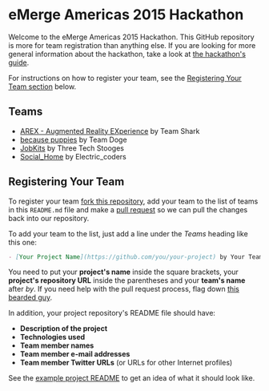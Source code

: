 eMerge Americas 2015 Hackathon
==============================

Welcome to the eMerge Americas 2015 Hackathon.
This GitHub repository is more for team registration than anything else.
If you are looking for more general information about the hackathon,
take a look at [the hackathon's guide](https://docs.google.com/document/d/16_Y-sFk_PKRO1_sfR1GOwgBpE253DB95PJaFzKK5H6Y/edit).

For instructions on how to register your team,
see the [Registering Your Team section](#registering-your-team) below.


Teams
-----

- [AREX - Augmented Reality EXperience](https://github.com/qtrandev/AREX) by Team Shark
- [because puppies](https://github.com/djben305/becausepuppies) by Team Doge
- [JobKits](https://github.com/djlazz3/Emerge2015) by Three Tech Stooges
- [Social_Home](https://github.com/djoker07/Social_Home.git) by Electric_coders


Registering Your Team
---------------------

To register your team [fork this repository](https://help.github.com/articles/fork-a-repo/),
add your team to the list of teams in this `README.md` file
and make a [pull request](https://help.github.com/articles/using-pull-requests)
so we can pull the changes back into our repository.

To add your team to the list,
just add a line under the *Teams* heading like this one:

```md
- [Your Project Name](https://github.com/you/your-project) by Your Team
```

You need to put your **project's name** inside the square brackets,
your **project's repository URL** inside the parentheses
and your **team's name** after *by*.
If you need help with the pull request process,
flag down [this bearded guy](https://twitter.com/khalifenizar).

In addition, your project repository's README file should have:

- **Description of the project**
- **Technologies used**
- **Team member names**
- **Team member e-mail addresses**
- **Team member Twitter URLs** (or URLs for other Internet profiles)

See the [example project README](example-project-readme.md) to get an idea of what it should look like.
